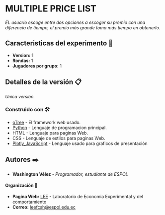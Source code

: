 # MULTIPLE PRICE LIST

_EL usuario escoge entre dos opciones a escoger su premio con una diferencia de tiempo, el premio más grande toma más tiempo en obtenerlo._

## Caracteristicas del experimento 🚀

* **Version:** 1
* **Rondas:** 1
* **Jugadores por grupo:** 1


## Detalles de la versión 📋

_Unica versión._


### Construido con 🛠️

* [oTree](https://otree.readthedocs.io/en/latest/index.html) - El framework web usado.
* [Python](https://www.python.org/) - Lenguaje de programacion principal.
* HTML - Lenguaje para paginas Web.
* CSS - Lenguaje de estilos para paginas Web.
* [Plotly_JavaScript](https://plot.ly/javascript/) - Lenguaje usado para graficos de presentación


## Autores ✒️

* **Washington Vélez** - *Programador, estudiante de ESPOL* 


#### Organización 📄

* **Pagina Web:** [LEE](http://lee.fcsh.espol.edu.ec/) - Laboratorio de Economia Experimental y del comportamiento
* **Correo:** leefcsh@espol.edu.ec
